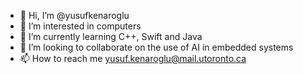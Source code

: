 - 👋 Hi, I’m @yusufkenaroglu
- 👀 I’m interested in computers
- 🌱 I’m currently learning C++, Swift and Java
- 💞️ I’m looking to collaborate on the use of AI in embedded systems
- 📫 How to reach me yusuf.kenaroglu@mail.utoronto.ca

<!---
yusufkenaroglu/yusufkenaroglu is a ✨ special ✨ repository because its `README.md` (this file) appears on your GitHub profile.
You can click the Preview link to take a look at your changes.
--->
